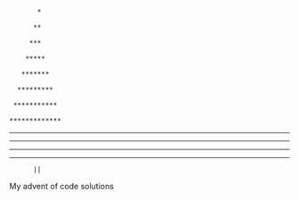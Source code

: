 
           * 

          ** 

         *** 

        ***** 

       *******

      ********* 

     *********** 

    ************* 

   *************** 

  ***************** 

 ******************* 

*********************

          ||

My advent of code solutions
